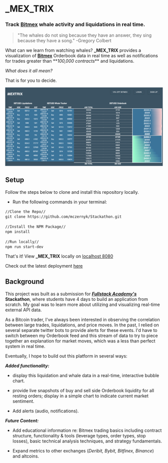 # \_MEX_TRIX

### Track [Bitmex](https://www.bitmex.com/register/dlOCfE) whale activity and liquidations in real time.

> "The whales do not sing because they have an answer, they sing because they have a song."
> -Gregory Colbert

What can we learn from watching whales? **\_MEX_TRIX** provides a visualization of **[Bitmex](https://www.bitmex.com/register/dlOCfE)** Orderbook data in real time as well as notifications for trades greater than \*\*_100,000 contracts_\*\* and liquidations.

_What does it all mean?_

That is for you to decide.

<img src="./public/Screen Shot 2020-03-16 at 2.32.07 AM.png">

## Setup

Follow the steps below to clone and install this repository locally.

* Run the following commands in your terminal:

```
//Clone the Repo//
git clone https://github.com/mczernyk/Stackathon.git

//Install the NPM Package//
npm install

//Run locally//
npm run start-dev
```

That's it! View **\_MEX_TRIX** locally on [localhost 8080](http://localhost:8080/)

Check out the latest deployment [here](https://stackathon-mc.herokuapp.com/)

## Background

This project was built as a submission for **_[Fullstack Academy's](https://www.fullstackacademy.com/)_** **Stackathon**, where students have 4 days to build an application from scratch. My goal was to learn more about utilizing and visualizing real-time external API data.

As a Bitcoin trader, I've always been interested in observing the correlation between large trades, liquidations, and price moves. In the past, I relied on several separate twitter bots to provide alerts for these events. I'd have to switch between my Orderbook feed and this stream of data to try to piece together an explanation for market moves, which was a less than perfect system in real time.

Eventually, I hope to build out this platform in several ways:

**_Added functionality:_**

* display this liquidation and whale data in a real-time, interactive bubble chart.

* provide live snapshots of buy and sell side Orderbook liquidity for all resting orders; display in a simple chart to indicate current market sentiment.

* Add alerts (audio, notifications).

**_Future Content:_**

* Add educational information re: Bitmex trading basics including contract structure, functionality & tools (leverage types, order types, stop losses), basic technical analysis techniques, and strategy fundamentals.

* Expand metrics to other exchanges (_Deribit, Bybit, Bitfinex, Binance_) and altcoins.
